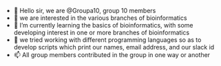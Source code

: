 - 👋 Hello sir, we are @Groupa10, group 10 members
- 👀 we are interested in the various branches of bioinformatics
- 🌱 I’m currently learning the basics of bioinformatics, with some developing interest in one or more branches of bioinformatics
- 💞️ we tried working with different programming languages so as to develop scripts which print our names, email address, and our slack id
- 📫 All group members contributed in the group in one way or another

<!---
Groupa10/Groupa10 is a ✨ special ✨ repository because its `README.md` (this file) appears on your GitHub profile.
You can click the Preview link to take a look at your changes.
--->
